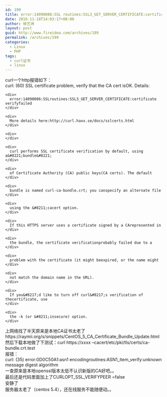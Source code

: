 ```yaml
---
id: 199
title: error:14090086:SSL routines:SSL3_GET_SERVER_CERTIFICATE:certificate verify failed
date: 2016-11-18T14:03:17+08:00
author: 徐艺洲
layout: post
guid: http://www.fireidea.com/archives/199
permalink: /archives/199
categories:
  - Linux
  - PHP
tags:
  - curl证书
  - linux
---
```

<div id="sina_keyword_ad_area2" class="articalContent   newfont_family">
  <div>
    curl一个http报错如下：
  </div>
  
  <div>
  </div>
  
  <div>
    <div>
      curl: (60) SSL certificate problem, verify that the CA cert isOK. Details:
    </div>
    
    <div>
      error:14090086:SSLroutines:SSL3_GET_SERVER_CERTIFICATE:certificate verifyfailed
    </div>
    
    <div>
      More details here:http://curl.haxx.se/docs/sslcerts.html
    </div>
    
    <div>
    </div>
    
    <div>
      curl performs SSL certificate verification by default, using a&#8221;bundle&#8221;
    </div>
    
    <div>
      of Certificate Authority (CA) public keys(CA certs). The default
    </div>
    
    <div>
      bundle is named curl-ca-bundle.crt; you canspecify an alternate file
    </div>
    
    <div>
      using the &#8211;cacert option.
    </div>
    
    <div>
      If this HTTPS server uses a certificate signed by a CArepresented in
    </div>
    
    <div>
      the bundle, the certificate verificationprobably failed due to a
    </div>
    
    <div>
      problem with the certificate (it might beexpired, or the name might
    </div>
    
    <div>
      not match the domain name in the URL).
    </div>
    
    <div>
      If you&#8217;d like to turn off curl&#8217;s verification of thecertificate, use
    </div>
    
    <div>
      the -k (or &#8211;insecure) option.
    </div>
  </div>
  
  <div>
  </div>
  
  <div>
    上网络找了半天原来是本地CA证书太老了
  </div>
  
  <div>
    https://raymii.org/s/snippets/CentOS_5_CA_Certificate_Bundle_Update.html
  </div>
  
  <div>
  </div>
  
  <div>
    然后下载本地做了下测试：curl https://xxxx &#8211;cacert/etc/pki/tls/certs/ca-bundle.crt.test
  </div>
  
  <div>
    报错：
  </div>
  
  <div>
    curl: (35) error:0D0C50A1:asn1 encodingroutines:ASN1_item_verify:unknown message digest algorithm
  </div>
  
  <div>
  </div>
  
  <div>
    一查原来是本地openssl版本太低不认识新版的CA好吧。。
  </div>
  
  <div>
  </div>
  
  <div>
    最后还是代码里面加上了CURLOPT_SSL_VERIFYPEER =false
  </div>
  
  <div>
    安静了
  </div>
  
  <div>
    服务器太老了（centos 5.4），还在线服务不能随便动。。
  </div>
  
  <div>
  </div>